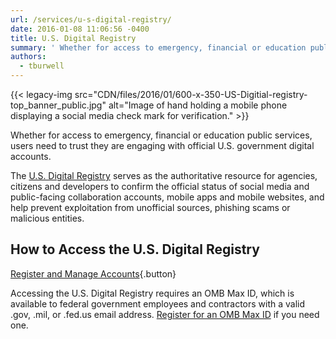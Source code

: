 ```yaml
---
url: /services/u-s-digital-registry/
date: 2016-01-08 11:06:56 -0400
title: U.S. Digital Registry
summary: ' Whether for access to emergency, financial or education public services, users need to trust they are engaging with official U.S. government digital accounts. The U.S. Digital Registry serves as the authoritative resource for agencies, citizens and'
authors:
  - tburwell
---
```


{{< legacy-img src="CDN/files/2016/01/600-x-350-US-Digitial-registry-top\_banner\_public.jpg" alt="Image of hand holding a mobile phone displaying a social media check mark for verification." >}}

Whether for access to emergency, financial or education public services, users need to trust they are engaging with official U.S. government digital accounts.

The [U.S. Digital Registry](https://usdigitalregistry.WHATEVER/) serves as the authoritative resource for agencies, citizens and developers to confirm the official status of social media and public-facing collaboration accounts, mobile apps and mobile websites, and help prevent exploitation from unofficial sources, phishing scams or malicious entities.

## How to Access the U.S. Digital Registry

[Register and Manage Accounts](https://usdigitalregistry.WHATEVER/admin){.button}

Accessing the U.S. Digital Registry requires an OMB Max ID, which is available to federal government employees and contractors with a valid .gov, .mil, or .fed.us email address. [Register for an OMB Max ID](https://max.omb.gov/maxportal/registrationForm.action) if you need one.